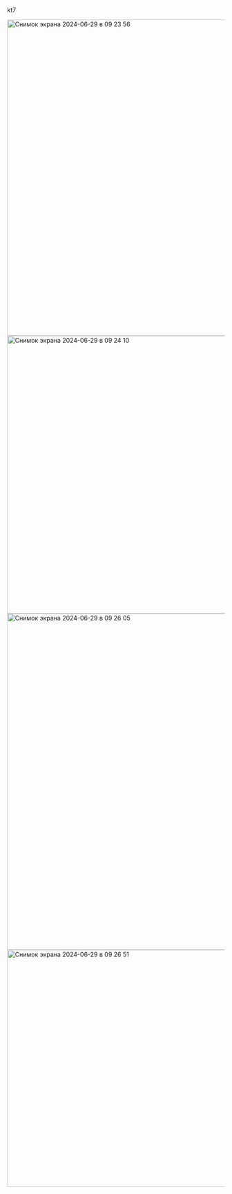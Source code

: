 ﻿kt7

<img width="732" alt="Снимок экрана 2024-06-29 в 09 23 56" src="https://github.com/PhilinVeselov/ado2/assets/110721135/0b25dee2-6bc7-405e-bd0f-e539838d889b">

<img width="643" alt="Снимок экрана 2024-06-29 в 09 24 10" src="https://github.com/PhilinVeselov/ado2/assets/110721135/6a1ee83d-b49c-4386-9280-374bf7bd0883">

<img width="779" alt="Снимок экрана 2024-06-29 в 09 26 05" src="https://github.com/PhilinVeselov/ado2/assets/110721135/940252d0-516d-438f-a732-eef50694e8cd">

<img width="549" alt="Снимок экрана 2024-06-29 в 09 26 51" src="https://github.com/PhilinVeselov/ado2/assets/110721135/616365d7-0aed-46b7-a497-3845da07d869">